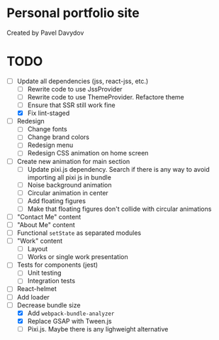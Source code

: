 # Personal portfolio site

Created by Pavel Davydov

# TODO

- [ ] Update all dependencies (jss, react-jss, etc.)
  - [ ] Rewrite code to use JssProvider
  - [ ] Rewrite code to use ThemeProvider. Refactore theme
  - [ ] Ensure that SSR still work fine
  - [x] Fix lint-staged
- [ ] Redesign
  - [ ] Change fonts
  - [ ] Change brand colors
  - [ ] Redesign menu
  - [ ] Redesign CSS animation on home screen
- [ ] Create new animation for main section
  - [ ] Update pixi.js dependency. Search if there is any way to avoid importing all pixi js in bundle
  - [ ] Noise background animation
  - [ ] Circular animation in center
  - [ ] Add floating figures
  - [ ] Make that floating figures don't collide with circular animations
- [ ] "Contact Me" content
- [ ] "About Me" content
- [ ] Functional `setState` as separated modules
- [ ] "Work" content
  - [ ] Layout
  - [ ] Works or single work presentation
- [ ] Tests for components (jest)
  - [ ] Unit testing
  - [ ] Integration tests
- [ ] React-helmet
- [ ] Add loader
- [ ] Decrease bundle size
  - [x] Add `webpack-bundle-analyzer`
  - [x] Replace GSAP with Tween.js
  - [ ] Pixi.js. Maybe there is any lighweight alternative